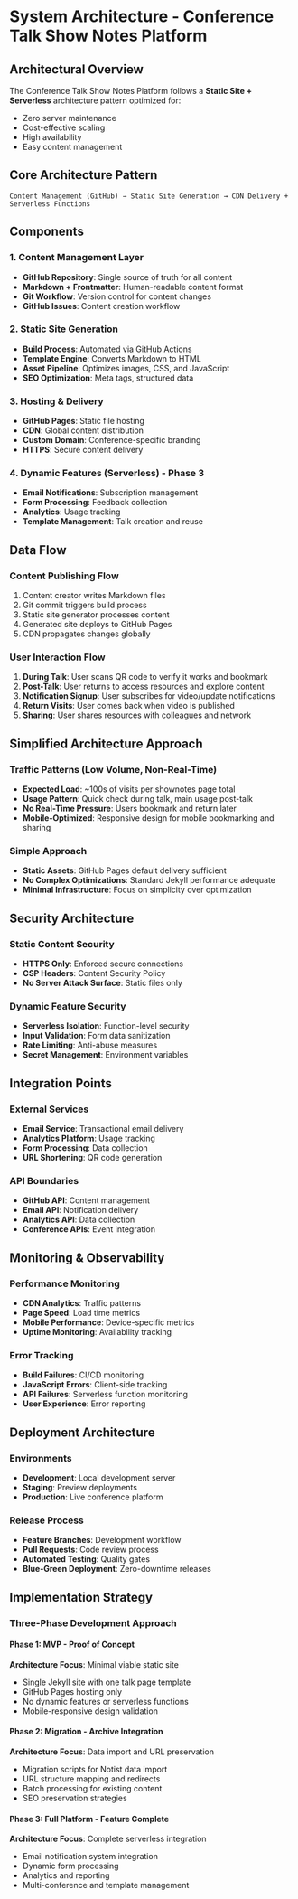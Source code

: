# System Architecture - Conference Talk Show Notes Platform

## Architectural Overview

The Conference Talk Show Notes Platform follows a **Static Site + Serverless** architecture pattern optimized for:
- Zero server maintenance
- Cost-effective scaling
- High availability
- Easy content management

## Core Architecture Pattern

```
Content Management (GitHub) → Static Site Generation → CDN Delivery + Serverless Functions
```

## Components

### 1. Content Management Layer
- **GitHub Repository**: Single source of truth for all content
- **Markdown + Frontmatter**: Human-readable content format
- **Git Workflow**: Version control for content changes
- **GitHub Issues**: Content creation workflow

### 2. Static Site Generation
- **Build Process**: Automated via GitHub Actions
- **Template Engine**: Converts Markdown to HTML
- **Asset Pipeline**: Optimizes images, CSS, and JavaScript
- **SEO Optimization**: Meta tags, structured data

### 3. Hosting & Delivery
- **GitHub Pages**: Static file hosting
- **CDN**: Global content distribution
- **Custom Domain**: Conference-specific branding
- **HTTPS**: Secure content delivery

### 4. Dynamic Features (Serverless) - Phase 3
- **Email Notifications**: Subscription management
- **Form Processing**: Feedback collection
- **Analytics**: Usage tracking
- **Template Management**: Talk creation and reuse

## Data Flow

### Content Publishing Flow
1. Content creator writes Markdown files
2. Git commit triggers build process
3. Static site generator processes content
4. Generated site deploys to GitHub Pages
5. CDN propagates changes globally

### User Interaction Flow
1. **During Talk**: User scans QR code to verify it works and bookmark
2. **Post-Talk**: User returns to access resources and explore content
3. **Notification Signup**: User subscribes for video/update notifications
4. **Return Visits**: User comes back when video is published
5. **Sharing**: User shares resources with colleagues and network

## Simplified Architecture Approach

### Traffic Patterns (Low Volume, Non-Real-Time)
- **Expected Load**: ~100s of visits per shownotes page total
- **Usage Pattern**: Quick check during talk, main usage post-talk
- **No Real-Time Pressure**: Users bookmark and return later
- **Mobile-Optimized**: Responsive design for mobile bookmarking and sharing

### Simple Approach
- **Static Assets**: GitHub Pages default delivery sufficient
- **No Complex Optimizations**: Standard Jekyll performance adequate
- **Minimal Infrastructure**: Focus on simplicity over optimization

## Security Architecture

### Static Content Security
- **HTTPS Only**: Enforced secure connections
- **CSP Headers**: Content Security Policy
- **No Server Attack Surface**: Static files only

### Dynamic Feature Security
- **Serverless Isolation**: Function-level security
- **Input Validation**: Form data sanitization
- **Rate Limiting**: Anti-abuse measures
- **Secret Management**: Environment variables

## Integration Points

### External Services
- **Email Service**: Transactional email delivery
- **Analytics Platform**: Usage tracking
- **Form Processing**: Data collection
- **URL Shortening**: QR code generation

### API Boundaries
- **GitHub API**: Content management
- **Email API**: Notification delivery
- **Analytics API**: Data collection
- **Conference APIs**: Event integration

## Monitoring & Observability

### Performance Monitoring
- **CDN Analytics**: Traffic patterns
- **Page Speed**: Load time metrics
- **Mobile Performance**: Device-specific metrics
- **Uptime Monitoring**: Availability tracking

### Error Tracking
- **Build Failures**: CI/CD monitoring
- **JavaScript Errors**: Client-side tracking
- **API Failures**: Serverless function monitoring
- **User Experience**: Error reporting

## Deployment Architecture

### Environments
- **Development**: Local development server
- **Staging**: Preview deployments
- **Production**: Live conference platform

### Release Process
- **Feature Branches**: Development workflow
- **Pull Requests**: Code review process
- **Automated Testing**: Quality gates
- **Blue-Green Deployment**: Zero-downtime releases

## Implementation Strategy

### Three-Phase Development Approach

#### Phase 1: MVP - Proof of Concept
**Architecture Focus**: Minimal viable static site
- Single Jekyll site with one talk page template
- GitHub Pages hosting only
- No dynamic features or serverless functions
- Mobile-responsive design validation

#### Phase 2: Migration - Archive Integration
**Architecture Focus**: Data import and URL preservation
- Migration scripts for Notist data import
- URL structure mapping and redirects
- Batch processing for existing content
- SEO preservation strategies

#### Phase 3: Full Platform - Feature Complete
**Architecture Focus**: Complete serverless integration
- Email notification system integration
- Dynamic form processing
- Analytics and reporting
- Multi-conference and template management